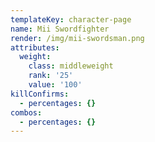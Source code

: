 ```yaml
---
templateKey: character-page
name: Mii Swordfighter
render: /img/mii-swordsman.png
attributes:
  weight:
    class: middleweight
    rank: '25'
    value: '100'
killConfirms:
  - percentages: {}
combos:
  - percentages: {}
---
```


